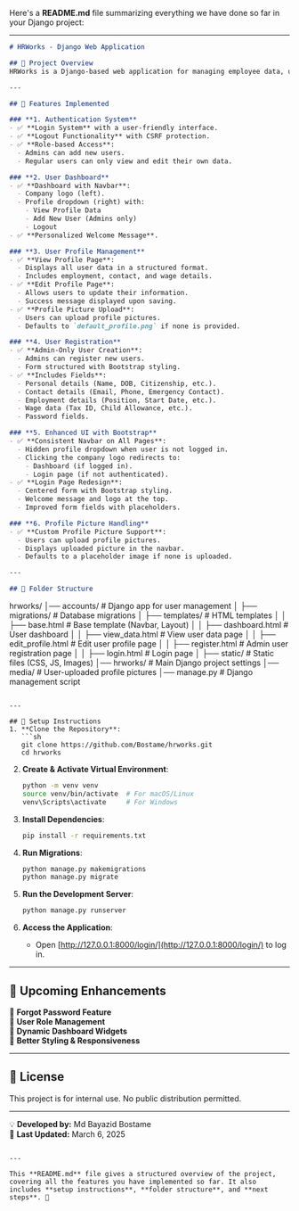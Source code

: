 Here's a **README.md** file summarizing everything we have done so far in your Django project:  

---

```md
# HRWorks - Django Web Application

## 🚀 Project Overview
HRWorks is a Django-based web application for managing employee data, user authentication, and role-based access. The project includes user registration, profile management, dashboard views, and Bootstrap-enhanced UI.

---

## 📌 Features Implemented

### **1. Authentication System**
- ✅ **Login System** with a user-friendly interface.
- ✅ **Logout Functionality** with CSRF protection.
- ✅ **Role-based Access**:
  - Admins can add new users.
  - Regular users can only view and edit their own data.

### **2. User Dashboard**
- ✅ **Dashboard with Navbar**:
  - Company logo (left).
  - Profile dropdown (right) with:
    - View Profile Data
    - Add New User (Admins only)
    - Logout
- ✅ **Personalized Welcome Message**.

### **3. User Profile Management**
- ✅ **View Profile Page**:
  - Displays all user data in a structured format.
  - Includes employment, contact, and wage details.
- ✅ **Edit Profile Page**:
  - Allows users to update their information.
  - Success message displayed upon saving.
- ✅ **Profile Picture Upload**:
  - Users can upload profile pictures.
  - Defaults to `default_profile.png` if none is provided.

### **4. User Registration**
- ✅ **Admin-Only User Creation**:
  - Admins can register new users.
  - Form structured with Bootstrap styling.
- ✅ **Includes Fields**:
  - Personal details (Name, DOB, Citizenship, etc.).
  - Contact details (Email, Phone, Emergency Contact).
  - Employment details (Position, Start Date, etc.).
  - Wage data (Tax ID, Child Allowance, etc.).
  - Password fields.

### **5. Enhanced UI with Bootstrap**
- ✅ **Consistent Navbar on All Pages**:
  - Hidden profile dropdown when user is not logged in.
  - Clicking the company logo redirects to:
    - Dashboard (if logged in).
    - Login page (if not authenticated).
- ✅ **Login Page Redesign**:
  - Centered form with Bootstrap styling.
  - Welcome message and logo at the top.
  - Improved form fields with placeholders.

### **6. Profile Picture Handling**
- ✅ **Custom Profile Picture Support**:
  - Users can upload profile pictures.
  - Displays uploaded picture in the navbar.
  - Defaults to a placeholder image if none is uploaded.

---

## 📂 Folder Structure
```
hrworks/
│── accounts/                # Django app for user management
│   ├── migrations/          # Database migrations
│   ├── templates/           # HTML templates
│   │   ├── base.html        # Base template (Navbar, Layout)
│   │   ├── dashboard.html   # User dashboard
│   │   ├── view_data.html   # View user data page
│   │   ├── edit_profile.html # Edit user profile page
│   │   ├── register.html    # Admin user registration page
│   │   ├── login.html       # Login page
│   ├── static/              # Static files (CSS, JS, Images)
│── hrworks/                 # Main Django project settings
│── media/                   # User-uploaded profile pictures
│── manage.py                # Django management script
```

---

## 🔧 Setup Instructions
1. **Clone the Repository**:
   ```sh
   git clone https://github.com/Bostame/hrworks.git
   cd hrworks
   ```

2. **Create & Activate Virtual Environment**:
   ```sh
   python -m venv venv
   source venv/bin/activate  # For macOS/Linux
   venv\Scripts\activate     # For Windows
   ```

3. **Install Dependencies**:
   ```sh
   pip install -r requirements.txt
   ```

4. **Run Migrations**:
   ```sh
   python manage.py makemigrations
   python manage.py migrate
   ```

5. **Run the Development Server**:
   ```sh
   python manage.py runserver
   ```

6. **Access the Application**:
   - Open [http://127.0.0.1:8000/login/](http://127.0.0.1:8000/login/) to log in.

---

## 🔧 Upcoming Enhancements
🔹 **Forgot Password Feature**  
🔹 **User Role Management**  
🔹 **Dynamic Dashboard Widgets**  
🔹 **Better Styling & Responsiveness**  

---

## 📜 License
This project is for internal use. No public distribution permitted.

---

💡 **Developed by:** Md Bayazid Bostame  
📅 **Last Updated:** March 6, 2025  
```

---

This **README.md** file gives a structured overview of the project, covering all the features you have implemented so far. It also includes **setup instructions**, **folder structure**, and **next steps**. 🚀
